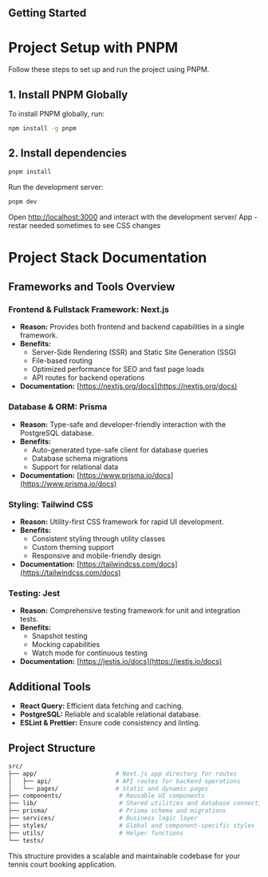 ## Getting Started

# Project Setup with PNPM

Follow these steps to set up and run the project using PNPM.

## **1. Install PNPM Globally**

To install PNPM globally, run:

```bash
npm install -g pnpm
```

## **2. Install dependencies**

```bash
pnpm install
```

Run the development server:

```bash
pnpm dev
```

Open [http://localhost:3000](http://localhost:3000) and interact with the development server/ App - restar needed sometimes to see CSS changes

# Project Stack Documentation

## **Frameworks and Tools Overview**

### **Frontend & Fullstack Framework: Next.js**

-   **Reason:** Provides both frontend and backend capabilities in a single framework.
-   **Benefits:**
    -   Server-Side Rendering (SSR) and Static Site Generation (SSG)
    -   File-based routing
    -   Optimized performance for SEO and fast page loads
    -   API routes for backend operations
    <!-- - **Version:** //TODO: check version -->
-   **Documentation:** [https://nextjs.org/docs](https://nextjs.org/docs)

### **Database & ORM: Prisma**

-   **Reason:** Type-safe and developer-friendly interaction with the PostgreSQL database.
-   **Benefits:**
    -   Auto-generated type-safe client for database queries
    -   Database schema migrations
    -   Support for relational data
    <!-- - **Version:** //TODO: check version -->
-   **Documentation:** [https://www.prisma.io/docs](https://www.prisma.io/docs)

### **Styling: Tailwind CSS**

-   **Reason:** Utility-first CSS framework for rapid UI development.
-   **Benefits:**
    -   Consistent styling through utility classes
    -   Custom theming support
    -   Responsive and mobile-friendly design
    <!-- - **Version:** //TODO: check version -->
-   **Documentation:** [https://tailwindcss.com/docs](https://tailwindcss.com/docs)

### **Testing: Jest**

-   **Reason:** Comprehensive testing framework for unit and integration tests.
-   **Benefits:**
    -   Snapshot testing
    -   Mocking capabilities
    -   Watch mode for continuous testing
    <!-- - **Version:** //TODO: check version -->
-   **Documentation:** [https://jestjs.io/docs](https://jestjs.io/docs)

## **Additional Tools**

-   **React Query:** Efficient data fetching and caching.
-   **PostgreSQL:** Reliable and scalable relational database.
-   **ESLint & Prettier:** Ensure code consistency and linting.

## **Project Structure**

```bash
src/
├── app/                      # Next.js app directory for routes
│   ├── api/                  # API routes for backend operations
│   └── pages/                # Static and dynamic pages
├── components/                # Reusable UI components
├── lib/                       # Shared utilities and database connection
├── prisma/                    # Prisma schema and migrations
├── services/                  # Business logic layer
├── styles/                    # Global and component-specific styles
├── utils/                     # Helper functions
└── tests/
```

This structure provides a scalable and maintainable codebase for your tennis court booking application.

